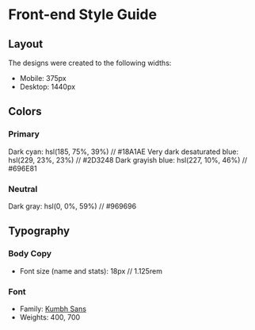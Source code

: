 # Front-end Style Guide

## Layout

The designs were created to the following widths:

- Mobile: 375px
- Desktop: 1440px

## Colors

### Primary

Dark cyan: hsl(185, 75%, 39%) // #18A1AE
Very dark desaturated blue: hsl(229, 23%, 23%) // #2D3248
Dark grayish blue: hsl(227, 10%, 46%) // #696E81

### Neutral

Dark gray: hsl(0, 0%, 59%) // #969696

## Typography

### Body Copy

- Font size (name and stats): 18px // 1.125rem

### Font

- Family: [Kumbh Sans](https://fonts.google.com/specimen/Kumbh+Sans)
- Weights: 400, 700
